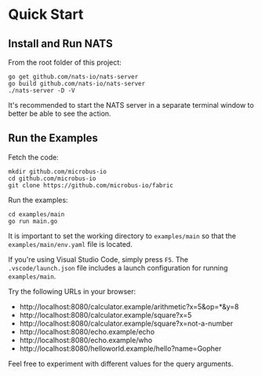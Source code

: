 # Quick Start

## Install and Run NATS

From the root folder of this project:

```
go get github.com/nats-io/nats-server
go build github.com/nats-io/nats-server
./nats-server -D -V
```

It's recommended to start the NATS server in a separate terminal window to better be able to see the action. 

## Run the Examples

Fetch the code:

```
mkdir github.com/microbus-io
cd github.com/microbus-io
git clone https://github.com/microbus-io/fabric
```

Run the examples:

```
cd examples/main
go run main.go
```

It is important to set the working directory to `examples/main` so that the `examples/main/env.yaml` file is located.

If you're using Visual Studio Code, simply press `F5`. The `.vscode/launch.json` file includes a launch configuration for running `examples/main`.

Try the following URLs in your browser:

* http://localhost:8080/calculator.example/arithmetic?x=5&op=*&y=8
* http://localhost:8080/calculator.example/square?x=5
* http://localhost:8080/calculator.example/square?x=not-a-number
* http://localhost:8080/echo.example/echo
* http://localhost:8080/echo.example/who
* http://localhost:8080/helloworld.example/hello?name=Gopher

Feel free to experiment with different values for the query arguments.
